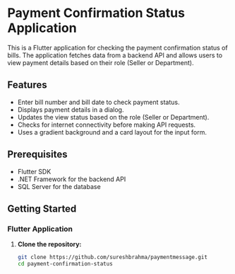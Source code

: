 # Payment Confirmation Status Application

This is a Flutter application for checking the payment confirmation status of bills. The application fetches data from a backend API and allows users to view payment details based on their role (Seller or Department).

## Features

- Enter bill number and bill date to check payment status.
- Displays payment details in a dialog.
- Updates the view status based on the role (Seller or Department).
- Checks for internet connectivity before making API requests.
- Uses a gradient background and a card layout for the input form.

## Prerequisites

- Flutter SDK
- .NET Framework for the backend API
- SQL Server for the database

## Getting Started

### Flutter Application

1. **Clone the repository:**

   ```bash
   git clone https://github.com/sureshbrahma/paymentmessage.git
   cd payment-confirmation-status

